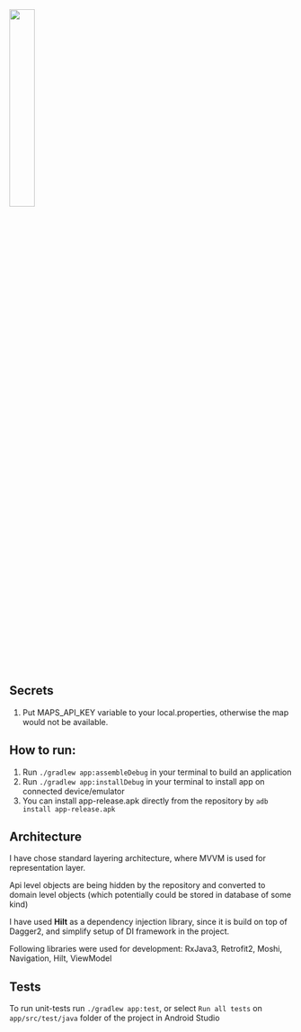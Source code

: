 <img src="app_usage.gif" width="30%" height="30%">

## Secrets

1. Put MAPS_API_KEY variable to your local.properties, otherwise the map would not be available.

## How to run:

1. Run `./gradlew app:assembleDebug` in your terminal to build an application
2. Run `./gradlew app:installDebug` in your terminal to install app on connected device/emulator
3. You can install app-release.apk directly from the repository by `adb install app-release.apk`

## Architecture

I have chose standard layering architecture, where MVVM is used for representation layer.

Api level objects are being hidden by the repository and converted to domain level objects (which potentially could be stored in database of some kind)

I have used **Hilt** as a dependency injection library, since it is build on top of Dagger2, and simplify setup of DI framework in the project.

Following libraries were used for development: RxJava3, Retrofit2, Moshi, Navigation, Hilt, ViewModel

## Tests

To run unit-tests run `./gradlew app:test`, or select `Run all tests` on `app/src/test/java` folder of the project in Android Studio
